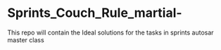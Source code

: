 # Sprints_Couch_Rule_martial-
This repo will contain the Ideal solutions for the tasks in sprints autosar master class 
